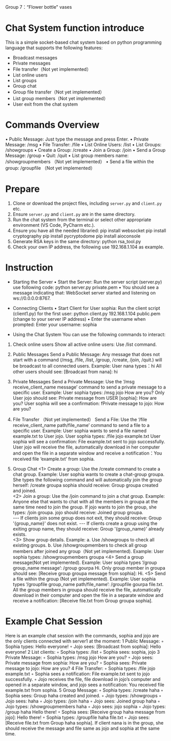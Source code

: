 Group 7：“Flower bottle" vases 

# Chat System function introduce
This is a simple socket-based chat system based on python programming language that supports the following features:
- Broadcast messages
- Private messages
- File transfer（Not yet implemented）
- List online users
- List groups
- Group chat
- Group file transfer（Not yet implemented）
- List group members（Not yet implemented）
- User exit from the chat system

# Commands Overview
•	Public Message: Just type the message and press Enter.
•	Private Message: /msg <username> <message>
•	File Transfer: /file <username> <filename>
•	List Online Users: /list
•	List Groups: /showgroups
•	Create a Group: /create <groupname>
•	Join a Group: /join <groupname>
•	Send a Group Message: /group <groupname> <message>
•	Quit: /quit
•	List group members name: /showgroupmembers <groupname>（Not yet implemented）
•	Send a file within the group: /groupfile <groupname> <filename>（Not yet implemented）

# Prepare
1. Clone or download the project files, including `server.py` and `client.py` etc.
2. Ensure `server.py` and `client.py` are in the same directory.
3. Run the chat system from the terminal or select other appropriate environment (VS Code, PyCharm etc.).
4. Ensure you have all the needed libraried:
    pip install websocket
    pip install cryptography
    pip install pycryptodome
    pip install aioconsole
5. Generate RSA keys in the same directory: 
    python rsa_tool.py
6. Check your own IP address, the following use 192.168.1.104 as example.

# Instruction
* Starting the Server
  •	Start the Server: Run the server script (server.py) use following code: 
      python server.py private.pem 
  •	You should see a message indicating that: WebSocket server started and listening on ws://0.0.0.0:8767.

* Connecting Clients
  •	Start Client for User sophia: Run the client script (client1.py) for the first user: 
      python client.py 192.168.1.104 public.pem (change to your server IP address)
  •	Enter the username when prompted: Enter your username: sophia
 
*	Using the Chat System
You can use the following commands to interact:
1.	Check online users
  Show all active online users: Use /list command.

2.  Public Messages
  Send a Public Message: Any message that does not start with a command (/msg, /file, /list, /group, /create, /join, /quit.) will be broadcast to all connected users.
Example:
 	User nana types：hi
 	All other users should see: [Broadcast from nana]: hi

3. Private Messages
  Send a Private Message: Use the ‘/msg receive_client_name message’ command to send a private message to a specific user.
Example:
 	User sophia types: /msg jojo How are you?
 	Only User jojo should see: Private message from USER [sophia]: How are you?
 	User sophia will see a confirmation: fPrivate message to jojo: How are you?

4. File Transfer （Not yet implemented）
  Send a File: Use the ‘/file receive_client_name path/file_name’ command to send a file to a specific user.
Example:
 	User sophia wants to send a file named example.txt to User jojo. User sophia types: /file jojo example.txt
 	User sophia will see a confirmation: File example.txt sent to jojo successfully.
 	User jojo will receive the file, automatically download in her computer and open the file in a separate window and receive a notification：You received file ‘example.txt’ from sophia. 

5. Group Chat
<1> Create a group: Use the /create command to create a chat group.
Example:
 	User sophia wants to create a chat-group groupa. She types the following command and will automatically join the group herself:
  /create groupa
  sophia should receive: Group groupa created and joined.  
<2> Join a group: Use the /join command to join a chat group.
Example:
 	Anyone else that wants to chat with all the members in groupa at the same time need to join the group. If jojo wants to join the group, she types:
  /join groupa.
  jojo should receive: Joined group groupa.  
--- If clients join some group does not exit, they should receive: Group '{group_name}' does not exist. 
--- If clients create a group using the exiting group name, they should receive: Group '{group_name}' already exists.  
<3>	Show group details. Example:
  a. Use /showgroups to check all existing groups. 
 	b. Use /showgroupmembers <groupname> to check all group members after joined any group（Not yet implemented).
Example:
 	User sophia types: /showgroupmembers groupa
<4> Send a group message(Not yet implemented).
Example:
 	User sophia types ‘/group group_name message’: /group gourpa Hi.
 	Only group member in groupa should see: [Receive group groupa message from sophia]: Hi.
<5> Send a file within the group (Not yet implemented).
Example:
 	User sophia types ‘/groupfile group_name path/file_name’: /groupfile gourpa file.txt.
 	All the group members in groupa should receive the file, automatically download in their computer and open the file in a separate window and receive a notification: [Receive file.txt from Group groupa sophia].

# Example Chat Session
Here is an example chat session with the commands, sophia and jojo are the only clients connected with server1 at the moment:
1	Public Message:
◦	Sophia types: Hello everyone!
◦	Jojo sees: [Broadcast from sophia]: Hello everyone!
2	List clients:
◦	Sophia types: /list
◦	Sophia sees: sophia, jojo
3	Private Message:
◦	Sophia types: /msg jojo How are you?
◦	Jojo sees: Private message from sophia: How are you?
◦	Sophia sees: Private message to jojo: How are you?
4	File Transfer:
◦	Sophia types: /file jojo example.txt
◦	Sophia sees a notification: File example.txt sent to jojo successfully.
◦	Jojo receives the file, file download in jojo’s computer and opened in a separate window, and jojo sees a notification: You received file example.txt from sophia.
5	Group Message:
◦	Sophia types: /create haha
◦	Sophia sees: Group haha created and joined.
◦	Jojo types: /showgroups
◦	Jojo sees: haha
◦	Jojo types: /join haha
◦	Jojo sees: Joined group haha
◦	Jojo types: /showgroupmembers haha
◦	Jojo sees: jojo sophia
◦	Jojo types: /group haha Hello there!
◦	Sophia sees: [Receive group haha message from jojo]: Hello there!
◦	Sophia types: /groupfile haha file.txt
◦	Jojo sees: [Receive file.txt from Group haha sophia].
If client nana is in the group, she should receive the message and file same as jojo and sophia at the same time.

